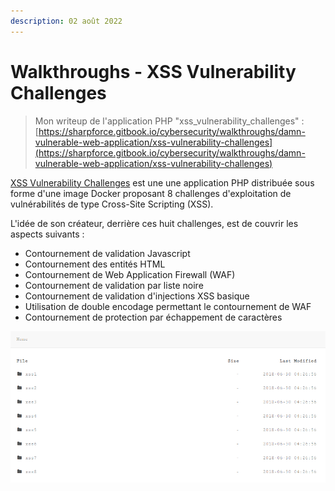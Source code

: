 ```yaml
---
description: 02 août 2022
---
```


# Walkthroughs - XSS Vulnerability Challenges

> Mon writeup de l'application PHP "xss\_vulnerability\_challenges" : [https://sharpforce.gitbook.io/cybersecurity/walkthroughs/damn-vulnerable-web-application/xss-vulnerability-challenges](https://sharpforce.gitbook.io/cybersecurity/walkthroughs/damn-vulnerable-web-application/xss-vulnerability-challenges)



[XSS Vulnerability Challenges](https://github.com/moeinfatehi/xss\_vulnerability\_challenges) est une une application PHP distribuée sous forme d'une image Docker proposant 8 challenges d'exploitation de vulnérabilités de type Cross-Site Scripting (XSS).

L'idée de son créateur, derrière ces huit challenges, est de couvrir les aspects suivants :&#x20;

* Contournement de validation Javascript
* Contournement des entités HTML
* Contournement de Web Application Firewall (WAF)
* Contournement de validation par liste noire
* Contournement de validation d'injections XSS basique
* Utilisation de double encodage permettant le contournement de WAF
* Contournement de protection par échappement de caractères

![](<../../../.gitbook/assets/image (19).png>)

